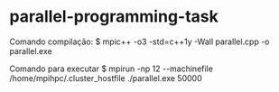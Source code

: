 # parallel-programming-task

Comando compilação:
$ mpic++ -o3 -std=c++1y -Wall parallel.cpp -o parallel.exe

Comando para executar
$ mpirun -np 12 --machinefile /home/mpihpc/.cluster_hostfile ./parallel.exe 50000
